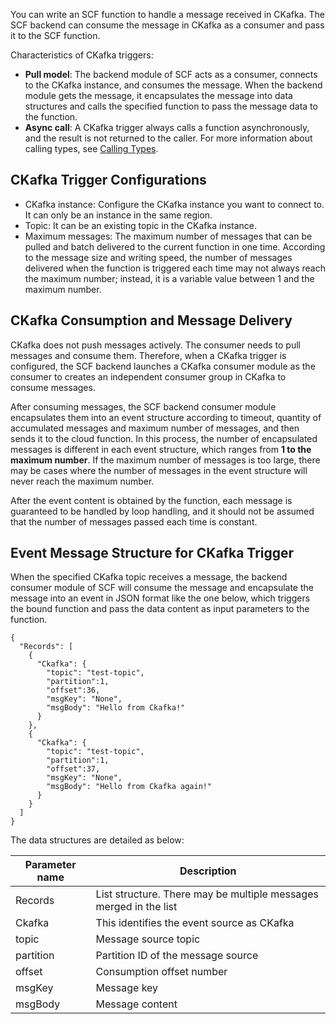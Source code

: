 You can write an SCF function to handle a message received in CKafka. The SCF backend can consume the message in CKafka as a consumer and pass it to the SCF function.

Characteristics of CKafka triggers:

- **Pull model**: The backend module of SCF acts as a consumer, connects to the CKafka instance, and consumes the message. When the backend module gets the message, it encapsulates the message into data structures and calls the specified function to pass the message data to the function.
- **Async call**: A CKafka trigger always calls a function asynchronously, and the result is not returned to the caller. For more information about calling types, see [Calling Types](https://cloud.tencent.com/document/product/583/9694#.E8.B0.83.E7.94.A8.E7.B1.BB.E5.9E.8B).

## CKafka Trigger Configurations

- CKafka instance: Configure the CKafka instance you want to connect to. It can only be an instance in the same region.
- Topic: It can be an existing topic in the CKafka instance.
- Maximum messages: The maximum number of messages that can be pulled and batch delivered to the current function in one time. According to the message size and writing speed, the number of messages delivered when the function is triggered each time may not always reach the maximum number; instead, it is a variable value between 1 and the maximum number.

## CKafka Consumption and Message Delivery

CKafka does not push messages actively. The consumer needs to pull messages and consume them. Therefore, when a CKafka trigger is configured, the SCF backend launches a CKafka consumer module as the consumer to creates an independent consumer group in CKafka to consume messages.

After consuming messages, the SCF backend consumer module encapsulates them into an event structure according to timeout, quantity of accumulated messages and maximum number of messages, and then sends it to the cloud function. In this process, the number of encapsulated messages is different in each event structure, which ranges from **1 to the maximum number**. If the maximum number of messages is too large, there may be cases where the number of messages in the event structure will never reach the maximum number.

After the event content is obtained by the function, each message is guaranteed to be handled by loop handling, and it should not be assumed that the number of messages passed each time is constant.

## Event Message Structure for CKafka Trigger

When the specified CKafka topic receives a message, the backend consumer module of SCF will consume the message and encapsulate the message into an event in JSON format like the one below, which triggers the bound function and pass the data content as input parameters to the function.

```
{
  "Records": [
    {
      "Ckafka": {
        "topic": "test-topic",
        "partition":1,
        "offset":36,
        "msgKey": "None",
        "msgBody": "Hello from Ckafka!"
      }
    },
    {
      "Ckafka": {
        "topic": "test-topic",
        "partition":1,
        "offset":37,
        "msgKey": "None",
        "msgBody": "Hello from Ckafka again!"
      }
    }
  ]
}
```

The data structures are detailed as below:

| Parameter name| Description |
| ---------- | --- |
| Records | List structure. There may be multiple messages merged in the list |
| Ckafka | This identifies the event source as CKafka |
| topic | Message source topic |
| partition | Partition ID of the message source |
| offset | Consumption offset number |
| msgKey | Message key |
| msgBody | Message content |
